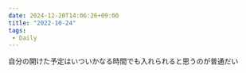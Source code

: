 ```yaml
---
date: 2024-12-20T14:06:26+09:00
title: "2022-10-24"
tags:
 - Daily
---
```


自分の開けた予定はいついかなる時間でも入れられると思うのが普通だい


